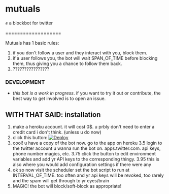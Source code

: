 # mutuals

:fist: a blockbot for twitter

===================

Mutuals has 1 basic rules:

1. if you don't follow a user and they interact with you, block them.
2. if a user follows you, the bot will wait SPAN_OF_TIME before blocking them, thus giving you a chance to follow them back.
3. ????????????????



### DEVELOPMENT

- *_this bot is a work in progress_*. if you want to try it out or contribute, the best way to get involved is to open an issue.

## WITH THAT SAID: installation

1. make a heroku account. it will cost 0$. u prbly don't need to enter a credit card i don't think. (unless u do now)
2. click this button: [![Deploy](https://www.herokucdn.com/deploy/button.svg)](https://heroku.com/deploy)
3. cool! u have a copy of the bot now. go to the app on heroku 
3.5 login to the twitter account u wanna run the bot on. apps.twitter.com. api keys, phone number magics, etc.
3.75 click the button to edit environment variables and add yr API keys to the corresponding thingy. 
3.95 this is also where you would add configuration settings if there were any
4. ok so now visit the scheduler set the bot script to run at INTERVAL_OF_TIME. too often and yr api keys will be revoked, too rarely and the spam will get through to yr eyes/brain
5. MAGIC! the bot will block/soft-block as appropriate!

